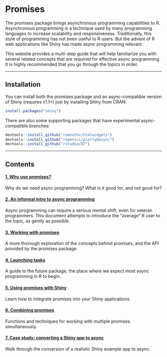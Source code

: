 # Promises

The promises package brings asynchronous programming capabilities to R. Asynchronous programming is a technique used by many programming languages to increase scalability and responsiveness. Traditionally, this style of programming has not been useful to R users. But the advent of R web applications like Shiny has made async programming relevant.

This website provides a multi-step guide that will help familiarize you with several related concepts that are required for effective async programming. It is highly recommended that you go through the topics in order.

---

## Installation

You can install both the promises package and an async-compatible version of Shiny (requires v1.1+) just by installing Shiny from CRAN:

```r
install.packages("shiny")
```

There are also some supporting packages that have experimental async-compatible branches:

```r
devtools::install_github("ramnathv/htmlwidgets")
devtools::install_github("ropensci/plotly@async")
devtools::install_github("rstudio/DT")
```

---

<style>
.contents a.anchor { display: none; }
</style>

## Contents

#### [1. Why use promises?](articles/motivation.html)

Why do we need async programming? What is it good for, and not good for?

#### [2. An informal intro to async programming](articles/intro.html)

Async programming can require a serious mental shift, even for veteran programmers. This document attempts to introduce the "average" R user to the topic, as gently as possible.

#### [3. Working with promises](articles/overview.html)

A more thorough exploration of the concepts behind promises, and the API provided by the promises package.

#### [4. Launching tasks](articles/futures.html)

A guide to the future package, the place where we expect most async programming in R to begin.

#### [5. Using promises with Shiny](articles/shiny.html)

Learn how to integrate promises into your Shiny applications.

#### [6. Combining promises](articles/combining.html)

Functions and techniques for working with multiple promises simultaneously.

#### [7. Case study: converting a Shiny app to async](articles/casestudy.html)

Walk through the conversion of a realistic Shiny example app to async.
